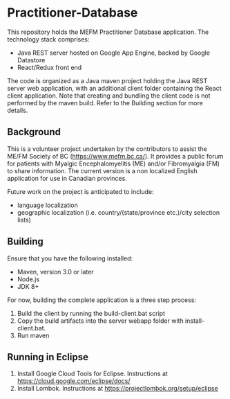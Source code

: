 # Practitioner-Database
This repository holds the MEFM Practitioner Database application. The technology stack comprises:
- Java REST server hosted on Google App Engine, backed by Google Datastore
- React/Redux front end

The code is organized as a Java maven project holding the Java REST server web application, with an additional client folder containing the React client application. Note that creating and bundling the client code is not performed by the maven build. Refer to the Building section for more details.  

## Background
This is a volunteer project undertaken by the contributors to assist the ME/FM Society of BC (https://www.mefm.bc.ca/). It provides a public forum for patients with Myalgic Encephalomyelitis (ME) and/or Fibromyalgia (FM) to share information. The current version is a non localized English application for use in Canadian provinces.

Future work on the project is anticipated to include:
- language localization
- geographic localization (i.e. country/(state/province etc.)/city selection lists)

## Building
Ensure that you have the following installed:

- Maven, version 3.0 or later 
- Node.js
- JDK 8+

For now, building the complete application is a three step process:
1. Build the client by running the build-client.bat script 
2. Copy the build artifacts into the server webapp folder with install-client.bat. 
2. Run maven 

## Running in Eclipse
1. Install Google Cloud Tools for Eclipse. Instructions at https://cloud.google.com/eclipse/docs/
2. Install Lombok. Instructions at https://projectlombok.org/setup/eclipse

